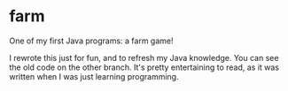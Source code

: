 # farm

One of my first Java programs: a farm game!

I rewrote this just for fun, and to refresh my Java knowledge. You can see the old code on the other branch. It's pretty entertaining to read, as it was written when I was just learning programming.
